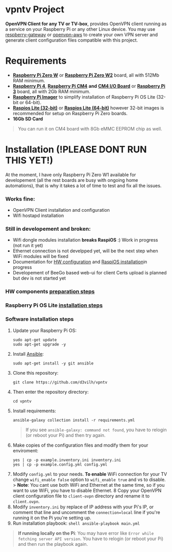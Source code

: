 # vpntv Project
**OpenVPN Client for any TV or TV-box**, provides OpenVPN client running as a service on your Raspberry Pi or any other Linux device. You may use [respberry-gateway](https://github.com/d3vilh/raspberry-gateway) or [openvpn-aws](https://github.com/d3vilh/openvpn-aws) to create your own VPN server and generate client configuration files compatible with this project.

# Requirements
- [**Raspberry Pi Zero W**](https://www.raspberrypi.org/products/raspberry-pi-zero-w/) or [**Raspberry Pi Zero W2**](https://www.raspberrypi.org/products/raspberry-pi-zero-w-2/) board, all with 512Mb RAM minimum.
- [**Raspberry Pi 4**](https://www.raspberrypi.com/products/raspberry-pi-4-model-b/), [**Raspberry Pi CM4**](https://www.raspberrypi.com/products/compute-module-4/?variant=raspberry-pi-cm4001000) **and** [**CM4 I/O Board**](https://www.raspberrypi.com/products/compute-module-4-io-board/) or [**Raspberry Pi 3**](https://www.raspberrypi.com/products/raspberry-pi-3-model-b-plus/) board, all with 2Gb RAM minimum.
- [**Raspberry Pi Imager**](https://www.raspberrypi.com/software/) to simplify installation of Raspberry Pi OS Lite (32-bit or 64-bit).
- [**Raspios Lite (32-bit)**](https://downloads.raspberrypi.org/raspios_lite_armhf/images/) or [**Raspios Lite (64-bit)**](https://downloads.raspberrypi.org/raspios_lite_arm64/images/) however 32-bit images is recommended for setup on Raspberry Pi Zero boards.
- **16Gb SD Card**
> You can run it on CM4 board with 8Gb eMMC EEPROM chip as well.

# Installation (!PLEASE DONT RUN THIS YET!)
At the moment, I have only Raspberry Pi Zero W1 available for developement (all the rest boards are busy with ongoing home automations), that is why it takes a lot of time to test and fix all the issues. 

### Works fine:
* OpenVPN Client installation and configuration
* Wifi hostapd installation

### Still in developement and broken:
* Wifi dongle modules installation **breaks RaspiOS** :) Work in progress (not run it yet)
* Ethernet connection is not develpped yet, will be the next step when WiFi modules will be fixed
* Documentation for [HW configuration](https://github.com/d3vilh/vpntv-hardware) and [RaspiOS installation](https://github.com/d3vilh/vpntv-hardware/tree/main/imager-configuration)in progress
* Developement of BeeGo based web-ui for client Certs upload is planned but dev is not started yet

 ### HW components [preparation steps](https://github.com/d3vilh/vpntv-hardware)
 ### Raspberry Pi OS Lite [installation steps](https://github.com/d3vilh/vpntv-hardware/tree/main/imager-configuration)
 ### Software installation steps
  1. Update your Raspberry Pi OS:
     ```shell
     sudo apt-get update
     sudo apt-get upgrade -y
     ```
  2. Install [Ansible](https://docs.ansible.com/ansible/latest/installation_guide/intro_installation.html):
     ```shell 
     sudo apt-get install -y git ansible
     ```
  3. Clone this repository: 
     ```shell
     git clone https://github.com/d3vilh/vpntv
     ```
  4. Then enter the repository directory: 
     ```shell 
     cd vpntv
     ```
  5. Install requirements: 
     ```shell
     ansible-galaxy collection install -r requirements.yml
     ```
     > If you see `ansible-galaxy: command not found`, you have to relogin (or reboot your Pi) and then try again.
  6. Make copies of the configuration files and modify them for your enviroment:
     ```shell
     yes | cp -p example.inventory.ini inventory.ini 
     yes | cp -p example.config.yml config.yml
     ```
  7.  Modify `config.yml` to your needs.
     **To enable** WiFi connection for your TV change `wifi_enable false` option to `wifi_enable true` and vs to disable.
     > **Note**: You cant use both WiFi and Ethernet at the same time, so if you want to use WiFi, you have to disable Ethernet.
  8 Copy your OpenVPN client configuration file to `client-ovpn` directory and rename it to `client.ovpn`.
  1. Modify `inventory.ini` by replace of IP address with your Pi's IP, or comment that line and uncomment the `connection=local` line if you're running it on the Pi you're setting up.
  2.  Run installation playbook:
     ```shell
     ansible-playbook main.yml
     ```

> **If running locally on the Pi**: You may have error like `Error while fetching server API version`. You have to relogin (or reboot your Pi) and then run the playbook again.
